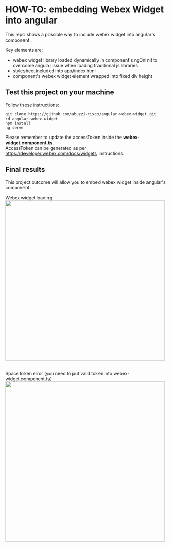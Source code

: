 # HOW-TO: embedding Webex Widget into angular

This repo shows a possible way to include webex widget into angular's component.

Key elements are:
- webex widget library loaded dynamically in component's ngOnInit to overcome angular issue when loading traditional js libraries
- stylesheet included into app/index.html
- component's webex widget element wrapped into fixed div height


## Test this project on your machine

Follow these instructions:

```
git clone https://github.com/abuzzi-cisco/angular-webex-widget.git
cd angular-webex-widget
npm install
ng serve
```

Please remember to update the accessToken inside the **webex-widget.component.ts**.<br />
AccessToken can be generated as per  https://developer.webex.com/docs/widgets instructions.


## Final results

This project outcome will allow you to embed webex widget inside angular's component:

Webex widget loading:
<img src="https://github.com/abuzzi-cisco/webex-widget/blob/master/angular-webex-widget-1of2.png" width="500"><br><br>

Space token error (you need to put valid token into webex-widget.component.ts)
<img src="https://github.com/abuzzi-cisco/webex-widget/blob/master/angular-webex-widget-2of2.png" width="500"><br>
